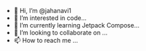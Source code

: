 - 👋 Hi, I’m @jahanavi1
- 👀 I’m interested in code...
- 🌱 I’m currently learning Jetpack Compose...
- 💞️ I’m looking to collaborate on ...
- 📫 How to reach me ...

<!---
jahanavi1/jahanavi1 is a ✨ special ✨ repository because its `README.md` (this file) appears on your GitHub profile.
You can click the Preview link to take a look at your changes.
--->

